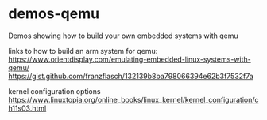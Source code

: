 # demos-qemu
Demos showing how to build your own embedded systems with qemu

links to how to build an arm system for qemu:
https://www.orientdisplay.com/emulating-embedded-linux-systems-with-qemu/
https://gist.github.com/franzflasch/132139b8ba798066394e62b3f7532f7a

kernel configuration options
https://www.linuxtopia.org/online_books/linux_kernel/kernel_configuration/ch11s03.html
